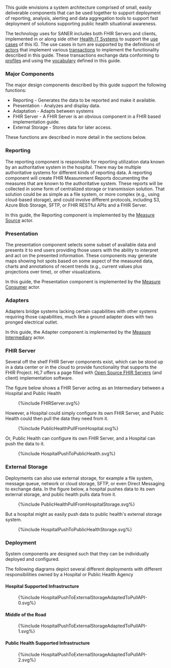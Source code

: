 This guide envisions a system architecture comprised of small, easily deliverable
components that can be used together to support deployment of reporting, analysis,
alerting and data aggregation tools to support fast deployment of solutions supporting
public health situational awareness.

The technology uses for SANER includes both FHIR Servers and clients,
implemented in or along side other [Health IT Systems](technology_environment.html) to
support the [use cases](use_cases.html) of this IG.  The use cases in turn are supported
by the definitions of [actors](actors.html) that implement various [transactions](transactions.html)
to implement the functionality described in this guide. These transactions exchange data
conforming to [profiles](profiles_and_extensions.html) and using the [vocabulary](vocabulary.html) defined
in this guide.

### Major Components
The major design components described by this guide support the following functions:

* Reporting - Generates the data to be reported and make it available.
* Presentation - Analyzes and display data.
* Adaptation - Adapts between systems
* FHIR Server - A FHIR Server is an obvious component in a FHIR based implementation guide.
* External Storage - Stores data for later access.

These functions are described in more detail in the sections below.

### Reporting
The reporting component is responsible for reporting utilization data known by an
authoritative system in the hospital. There may be multiple authoritative systems
for different kinds of reporting data.  A reporting component will create FHIR Measurement
Reports documenting the measures that are known to the authoritative system.  These
reports will be collected in some form of centralized storage or transmission solution.
That solution could be as simple as a file system, or more complex (e.g., using
cloud-based storage), and could involve different protocols, including S3, Azure Blob
Storage, SFTP, or FHIR RESTful APIs and a FHIR Server.

In this guide, the Reporting component is implemented by the [Measure Source](actors.html#measure-source) actor.

### Presentation
The presentation component selects some subset of available data and presents it to
end users providing those users with the ability to interpret and act on the presented
information.  These components may generate maps showing hot spots based on some aspect
of the measured data, charts and annotations of recent trends (e.g., current values
plus projections over time), or other visualizations.

In this guide, the Presentation component is implemented by the [Measure Consumer](actors.html#measure-consumer) actor.

### Adapters
Adapters bridge systems lacking certain capabilities with other systems requiring
those capabilities, much like a ground adapter does with two pronged electrical outlet.

In this guide, the Adapter component is implemented by the [Measure Intermediary](actors.html#measure-intermediary) actor.

### FHIR Server
Several off the shelf FHIR Server components exist, which can be stood up in a data center or in the cloud to provide functionality that supports the FHIR Project. HL7 offers a page filled with [Open Source FHIR Servers](https://wiki.hl7.org/Open_Source_FHIR_implementations) (and client) implementation software.

The figure below shows a FHIR Server acting as an Intermediary between a Hospital and Public Health

<figure>
{%include FHIRServer.svg%}
</figure>



However, a Hospital could simply configure its own FHIR Server, and Public Health could then pull the data they need from it.
<figure>
{%include PublicHealthPullFromHospital.svg%}
</figure>


Or, Public Health can configure its own FHIR Server, and a Hospital can push the data to it.
<figure>
{%include HospitalPushToPublicHealth.svg%}
</figure>


### External Storage
Deployments can also use external storage, for example a file system, message queue, network or cloud storage, SFTP, or even Direct Messaging
to exchange data.  In the figure below, a hospital pushes data to its own external storage, and public health pulls data from it.
<figure>
{%include PublicHealthPullFromHospitalStorage.svg%}
</figure>



But a hospital might as easily push data to public health's external storage system.

<figure>
{%include HospitalPushToPublicHealthStorage.svg%}
</figure>



### Deployment
System components are designed such that they can be individually deployed and configured.

The following diagrams depict several different deployments with different responsibilities owned by a Hospital or Public Health Agency

#### Hospital Supported Infrastructure

<figure>
{%include HospitalPushToExternalStorageAdaptedToPullAPI-0.svg%}
</figure>



#### Middle of the Road

<figure>
{%include HospitalPushToExternalStorageAdaptedToPullAPI-1.svg%}
</figure>



#### Public Health Supported Infrastructure

<figure>
{%include HospitalPushToExternalStorageAdaptedToPullAPI-2.svg%}
</figure>

